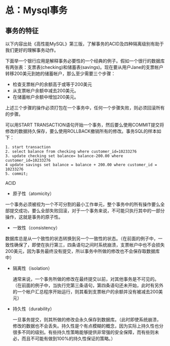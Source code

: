 # 总：Mysql事务

## 事务的特征
以下内容出处《高性能MySQL》第三版，了解事务的ACID及四种隔离级别有助于我们更好的理解事务动作。

下面举一个银行应用是解释事务必要性的一个经典的例子。假如一个很行的数据库有两张表：支票表(checking)和储蓄表(savings)。现在要从用户Jane的支票帐户转移200美元到她的储蓄帐户，那么至少需要三个步骤：

 * 检查支票帐户的余额高于或等于200美元
 * 从支票帐户余额中减去200美元。
 * 在储蓄帐户余额中增加200美元。
 
上述三个步骤的操作必须打包在一个事务中，任何一个步骤失败，则必须回滚所有的步骤。

可以用START TRANSACTION语句开始一个事务，然后要么使用COMMIT提交将修改的数据持久保存，要么使用ROLLBACK撤销所有的修改。事务SQL的样本如下：


```
1. start transaction
2. select balance from checking where customer_id=10233276
3. update checking set balance= balance-200.00 where customer_id=10233276
4 update savings set balance = balance + 200.00 where customer_id = 10233276
5. commit;
```



ACID

* 原子性（atomicity）

 一个事务必须被视为一个不可分割的最小工作单元，整个事务中的所有操作要么全部提交成功，要么全部失败回滚，对于一个事务来说，不可能只执行其中的一部分操作，这就是事务的原子性。
* 一致性（consistency）

 数据库总是从一个致性的状态转换到另一个一致性的状态。（在前面的例子中，一致性确保了，即使在执行第三，四条语句之间时系统崩溃，支票帐户中也不会损失200美元，因为事务最终没有提交，所以事务中所做的修改也不会保存取数据库中）
* 隔离性（isolation）

  通常来说，一个事务所做的修改在最终提交以前，对其他事务是不可见的。（在前面的例子中，当执行完第三条语句，第四条语句还未开始，此时有另外的一个帐户汇总程序开始运行，则其看到支票帐户的余额并没有被减去200美元）
  
* 持久性（durability）

  一旦事务提交，则其所做的修改会永久保存到数据库。（此时即使系统崩溃，修改的数据也不会丢失。持久性是个有点模糊的概念，因为实际上持久性也分很多不同的级别。有些持久性策略能够提供非常强的安全保障，而有些则未必，而且不可能有做到100%的持久性保证的策略。）
  



